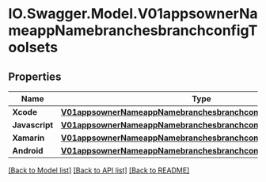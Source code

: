# IO.Swagger.Model.V01appsownerNameappNamebranchesbranchconfigToolsets
## Properties

Name | Type | Description | Notes
------------ | ------------- | ------------- | -------------
**Xcode** | [**V01appsownerNameappNamebranchesbranchconfigToolsetsXcode**](V01appsownerNameappNamebranchesbranchconfigToolsetsXcode.md) |  | [optional] 
**Javascript** | [**V01appsownerNameappNamebranchesbranchconfigToolsetsJavascript**](V01appsownerNameappNamebranchesbranchconfigToolsetsJavascript.md) |  | [optional] 
**Xamarin** | [**V01appsownerNameappNamebranchesbranchconfigToolsetsXamarin**](V01appsownerNameappNamebranchesbranchconfigToolsetsXamarin.md) |  | [optional] 
**Android** | [**V01appsownerNameappNamebranchesbranchconfigToolsetsAndroid**](V01appsownerNameappNamebranchesbranchconfigToolsetsAndroid.md) |  | [optional] 

[[Back to Model list]](../README.md#documentation-for-models) [[Back to API list]](../README.md#documentation-for-api-endpoints) [[Back to README]](../README.md)

